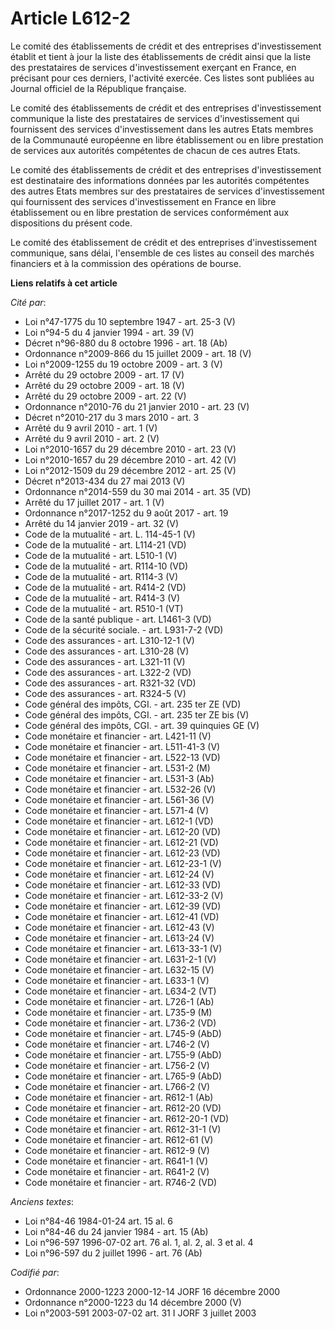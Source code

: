 # Article L612-2

Le comité des établissements de crédit et des entreprises d'investissement établit et tient à jour la liste des
établissements de crédit ainsi que la liste des prestataires de services d'investissement exerçant en France, en précisant
pour ces derniers, l'activité exercée. Ces listes sont publiées au Journal officiel de la République française.

Le comité des établissements de crédit et des entreprises d'investissement communique la liste des prestataires de services
d'investissement qui fournissent des services d'investissement dans les autres Etats membres de la Communauté européenne en
libre établissement ou en libre prestation de services aux autorités compétentes de chacun de ces autres Etats.

Le comité des établissements de crédit et des entreprises d'investissement est destinataire des informations données par les
autorités compétentes des autres Etats membres sur des prestataires de services d'investissement qui fournissent des services
d'investissement en France en libre établissement ou en libre prestation de services conformément aux dispositions du présent
code.

Le comité des établissement de crédit et des entreprises d'investissement communique, sans délai, l'ensemble de ces listes au
conseil des marchés financiers et à la commission des opérations de bourse.

**Liens relatifs à cet article**

_Cité par_:

  - Loi n°47-1775 du 10 septembre 1947 - art. 25-3 (V)
  - Loi n°94-5 du 4 janvier 1994 - art. 39 (V)
  - Décret n°96-880 du 8 octobre 1996 - art. 18 (Ab)
  - Ordonnance n°2009-866 du 15 juillet 2009 - art. 18 (V)
  - Loi n°2009-1255 du 19 octobre 2009 - art. 3 (V)
  - Arrêté du 29 octobre 2009 - art. 17 (V)
  - Arrêté du 29 octobre 2009 - art. 18 (V)
  - Arrêté du 29 octobre 2009 - art. 22 (V)
  - Ordonnance n°2010-76 du 21 janvier 2010 - art. 23 (V)
  - Décret n°2010-217 du 3 mars 2010 - art. 3
  - Arrêté du 9 avril 2010 - art. 1 (V)
  - Arrêté du 9 avril 2010 - art. 2 (V)
  - Loi n°2010-1657 du 29 décembre 2010 - art. 23 (V)
  - Loi n°2010-1657 du 29 décembre 2010 - art. 42 (V)
  - Loi n°2012-1509 du 29 décembre 2012 - art. 25 (V)
  - Décret n°2013-434 du 27 mai 2013 (V)
  - Ordonnance n°2014-559 du 30 mai 2014 - art. 35 (VD)
  - Arrêté du 17 juillet 2017 - art. 1 (V)
  - Ordonnance n°2017-1252 du 9 août 2017 - art. 19
  - Arrêté du 14 janvier 2019 - art. 32 (V)
  - Code de la mutualité - art. L. 114-45-1 (V)
  - Code de la mutualité - art. L114-21 (VD)
  - Code de la mutualité - art. L510-1 (V)
  - Code de la mutualité - art. R114-10 (VD)
  - Code de la mutualité - art. R114-3 (V)
  - Code de la mutualité - art. R414-2 (VD)
  - Code de la mutualité - art. R414-3 (V)
  - Code de la mutualité - art. R510-1 (VT)
  - Code de la santé publique - art. L1461-3 (VD)
  - Code de la sécurité sociale. - art. L931-7-2 (VD)
  - Code des assurances - art. L310-12-1 (V)
  - Code des assurances - art. L310-28 (V)
  - Code des assurances - art. L321-11 (V)
  - Code des assurances - art. L322-2 (VD)
  - Code des assurances - art. R321-32 (VD)
  - Code des assurances - art. R324-5 (V)
  - Code général des impôts, CGI. - art. 235 ter ZE (VD)
  - Code général des impôts, CGI. - art. 235 ter ZE bis (V)
  - Code général des impôts, CGI. - art. 39 quinquies GE (V)
  - Code monétaire et financier - art. L421-11 (V)
  - Code monétaire et financier - art. L511-41-3 (V)
  - Code monétaire et financier - art. L522-13 (VD)
  - Code monétaire et financier - art. L531-2 (M)
  - Code monétaire et financier - art. L531-3 (Ab)
  - Code monétaire et financier - art. L532-26 (V)
  - Code monétaire et financier - art. L561-36 (V)
  - Code monétaire et financier - art. L571-4 (V)
  - Code monétaire et financier - art. L612-1 (VD)
  - Code monétaire et financier - art. L612-20 (VD)
  - Code monétaire et financier - art. L612-21 (VD)
  - Code monétaire et financier - art. L612-23 (VD)
  - Code monétaire et financier - art. L612-23-1 (V)
  - Code monétaire et financier - art. L612-24 (V)
  - Code monétaire et financier - art. L612-33 (VD)
  - Code monétaire et financier - art. L612-33-2 (V)
  - Code monétaire et financier - art. L612-39 (VD)
  - Code monétaire et financier - art. L612-41 (VD)
  - Code monétaire et financier - art. L612-43 (V)
  - Code monétaire et financier - art. L613-24 (V)
  - Code monétaire et financier - art. L613-33-1 (V)
  - Code monétaire et financier - art. L631-2-1 (V)
  - Code monétaire et financier - art. L632-15 (V)
  - Code monétaire et financier - art. L633-1 (V)
  - Code monétaire et financier - art. L634-2 (VT)
  - Code monétaire et financier - art. L726-1 (Ab)
  - Code monétaire et financier - art. L735-9 (M)
  - Code monétaire et financier - art. L736-2 (VD)
  - Code monétaire et financier - art. L745-9 (AbD)
  - Code monétaire et financier - art. L746-2 (V)
  - Code monétaire et financier - art. L755-9 (AbD)
  - Code monétaire et financier - art. L756-2 (V)
  - Code monétaire et financier - art. L765-9 (AbD)
  - Code monétaire et financier - art. L766-2 (V)
  - Code monétaire et financier - art. R612-1 (Ab)
  - Code monétaire et financier - art. R612-20 (VD)
  - Code monétaire et financier - art. R612-20-1 (VD)
  - Code monétaire et financier - art. R612-31-1 (V)
  - Code monétaire et financier - art. R612-61 (V)
  - Code monétaire et financier - art. R612-9 (V)
  - Code monétaire et financier - art. R641-1 (V)
  - Code monétaire et financier - art. R641-2 (V)
  - Code monétaire et financier - art. R746-2 (VD)

_Anciens textes_:

  - Loi n°84-46 1984-01-24 art. 15 al. 6
  - Loi n°84-46 du 24 janvier 1984 - art. 15 (Ab)
  - Loi n°96-597 1996-07-02 art. 76 al. 1, al. 2, al. 3 et al. 4
  - Loi n°96-597 du 2 juillet 1996 - art. 76 (Ab)

_Codifié par_:

  - Ordonnance 2000-1223 2000-12-14 JORF 16 décembre 2000
  - Ordonnance n°2000-1223 du 14 décembre 2000 (V)
  - Loi n°2003-591 2003-07-02 art. 31 I JORF 3 juillet 2003
